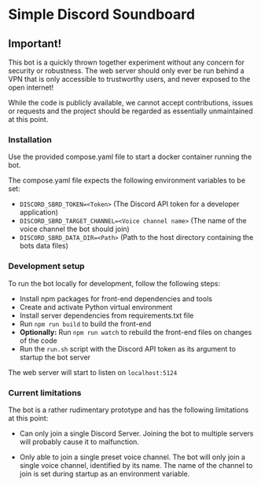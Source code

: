 # Simple Discord Soundboard

## Important!

This bot is a quickly thrown together experiment without any concern for security or robustness. The web server
should only ever be run behind a VPN that is only accessible to trustworthy users, and never exposed to the open
internet!

While the code is publicly available, we cannot accept contributions, issues or requests and the project should
be regarded as essentially unmaintained at this point.

### Installation

Use the provided compose.yaml file to start a docker container running the bot.

The compose.yaml file expects the following environment variables to be set:

- ```DISCORD_SBRD_TOKEN=<Token>``` (The Discord API token for a developer application)
- ```DISCORD_SBRD_TARGET_CHANNEL=<Voice channel name>``` (The name of the voice channel the bot should join)
- ```DISCORD_SBRD_DATA_DIR=<Path>``` (Path to the host directory containing the bots data files)

### Development setup

To run the bot locally for development, follow the following steps:

- Install npm packages for front-end dependencies and tools
- Create and activate Python virtual environment
- Install server dependencies from requirements.txt file
- Run ```npm run build``` to build the front-end
- __Optionally:__ Run ```npm run watch``` to rebuild the front-end files on changes of the code
- Run the ```run.sh``` script with the Discord API token as its argument to startup the bot server

The web server will start to listen on ```localhost:5124```

### Current limitations

The bot is a rather rudimentary prototype and has the following limitations at this point:

- Can only join a single Discord Server.
  Joining the bot to multiple servers will probably cause it to malfunction.

- Only able to join a single preset voice channel. The bot will only join a single voice channel, identified
  by its name. The name of the channel to join is set during startup as an environment variable.
